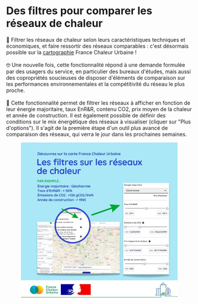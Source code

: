 # Des filtres pour comparer les réseaux de chaleur

🔎 Filtrer les réseaux de chaleur selon leurs caractéristiques techniques et économiques, et faire ressortir des réseaux comparables : c'est désormais possible sur la [cartographie](/carte) France Chaleur Urbaine !\
\
🤓 Une nouvelle fois, cette fonctionnalité répond à une demande formulée par des usagers du service, en particulier des bureaux d'études, mais aussi des copropriétés soucieuses de disposer d'éléments de comparaison sur les performances environnementales et la compétitivité du réseau le plus proche.\
\
🔧 Cette fonctionnalité permet de filtrer les réseaux à afficher en fonction de leur énergie majoritaire, taux EnR\&R, contenu CO2, prix moyen de la chaleur et année de construction. Il est également possible de définir des conditions sur le mix énergétique des réseaux à visualiser (cliquer sur "Plus d'options"). Il s'agit de la première étape d'un outil plus avancé de comparaison des réseaux, qui verra le jour dans les prochaines semaines.

<figure><img src=".gitbook/assets/16 (1) (1).jpg" alt=""><figcaption></figcaption></figure>
